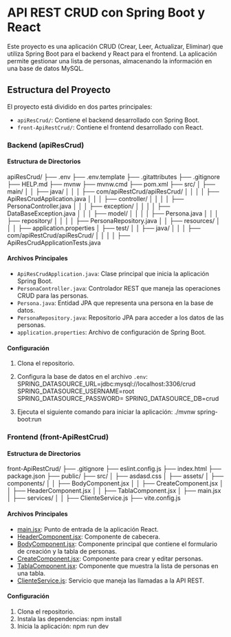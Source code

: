 # API REST CRUD con Spring Boot y React

Este proyecto es una aplicación CRUD (Crear, Leer, Actualizar, Eliminar) que utiliza Spring Boot para el backend y React para el frontend. La aplicación permite gestionar una lista de personas, almacenando la información en una base de datos MySQL.

## Estructura del Proyecto

El proyecto está dividido en dos partes principales:

- `apiResCrud/`: Contiene el backend desarrollado con Spring Boot.
- `front-ApiRestCrud/`: Contiene el frontend desarrollado con React.

### Backend (apiResCrud)

#### Estructura de Directorios
apiResCrud/ 
├── .env 
├── .env.template 
├── .gitattributes 
├── .gitignore 
├── HELP.md 
├── mvnw 
├── mvnw.cmd 
├── pom.xml 
├── src/ 
│ ├── main/ 
│ │ ├── java/ 
│ │ │ ├── com/apiRestCrud/apiResCrud/ 
│ │ │ │ ├── ApiResCrudApplication.java 
│ │ │ ├── controller/ 
│ │ │ │ ├── PersonaController.java 
│ │ │ ├── exception/ 
│ │ │ │ ├── DataBaseException.java 
│ │ │ ├── model/ 
│ │ │ │ ├── Persona.java 
│ │ │ ├── repository/ 
│ │ │ │ ├── PersonaRepository.java 
│ │ ├── resources/ 
│ │ │ ├── application.properties 
│ ├── test/ 
│ │ ├── java/ 
│ │ │ ├── com/apiRestCrud/apiResCrud/ 
│ │ │ │ ├── ApiResCrudApplicationTests.java

#### Archivos Principales

- `ApiResCrudApplication.java`: Clase principal que inicia la aplicación Spring Boot.
- `PersonaController.java`: Controlador REST que maneja las operaciones CRUD para las personas.
- `Persona.java`: Entidad JPA que representa una persona en la base de datos.
- `PersonaRepository.java`: Repositorio JPA para acceder a los datos de las personas.
- `application.properties`: Archivo de configuración de Spring Boot.

#### Configuración

1. Clona el repositorio.
2. Configura la base de datos en el archivo `.env`:
    SPRING_DATASOURCE_URL=jdbc:mysql://localhost:3306/crud
    SPRING_DATASOURCE_USERNAME=root
    SPRING_DATASOURCE_PASSWORD=
    SPRING_DATASOURCE_DB=crud

3. Ejecuta el siguiente comando para iniciar la aplicación:
    ./mvnw spring-boot:run

### Frontend (front-ApiRestCrud)

#### Estructura de Directorios

front-ApiRestCrud/ 
├── .gitignore 
├── eslint.config.js 
├── index.html 
├── package.json 
├── public/ 
├── src/ 
│ ├── asdasd.css 
│ ├── assets/ 
│ ├── components/ 
│ │ ├── BodyComponent.jsx 
│ │ ├── CreateComponent.jsx 
│ │ ├── HeaderComponent.jsx 
│ │ ├── TablaComponent.jsx 
│ ├── main.jsx 
│ ├── services/ 
│ │ ├── ClienteService.js 
├── vite.config.js

#### Archivos Principales

- [main.jsx](http://_vscodecontentref_/10): Punto de entrada de la aplicación React.
- [HeaderComponent.jsx](http://_vscodecontentref_/11): Componente de cabecera.
- [BodyComponent.jsx](http://_vscodecontentref_/12): Componente principal que contiene el formulario de creación y la tabla de personas.
- [CreateComponent.jsx](http://_vscodecontentref_/13): Componente para crear y editar personas.
- [TablaComponent.jsx](http://_vscodecontentref_/14): Componente que muestra la lista de personas en una tabla.
- [ClienteService.js](http://_vscodecontentref_/15): Servicio que maneja las llamadas a la API REST.

#### Configuración

1. Clona el repositorio.
2. Instala las dependencias:    npm install
3. Inicia la aplicación:    npm run dev